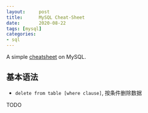 ```yaml
---
layout:     post
title:      MySQL Cheat-Sheet 
date:       2020-08-22
tags: [mysql]
categories: 
- sql
---
```


A simple [cheatsheet](http://git.io/JUvIJ) on MySQL. 



## 基本语法
* `delete from table [where clause]`, 按条件删除数据


TODO 
